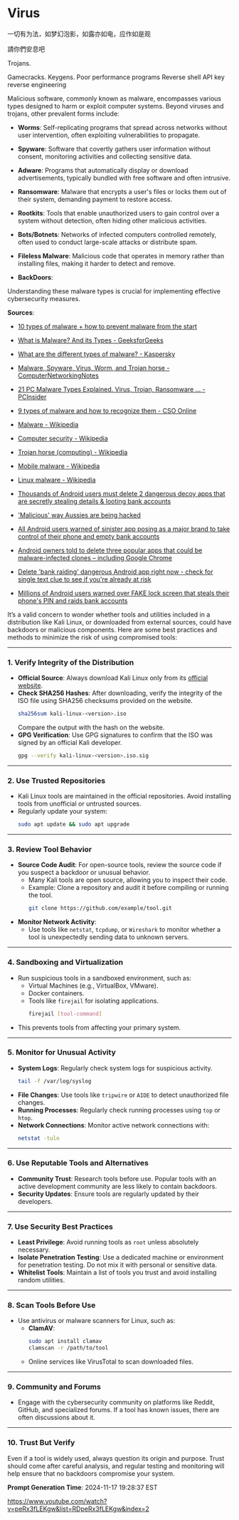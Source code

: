 # Virus
一切有为法，如梦幻泡影，如露亦如电，应作如是观

請你們安息吧

Trojans.

Gamecracks.
Keygens.
Poor performance programs
Reverse shell
API key reverse engineering

Malicious software, commonly known as malware, encompasses various types designed to harm or exploit computer systems. Beyond viruses and trojans, other prevalent forms include:

- **Worms**: Self-replicating programs that spread across networks without user intervention, often exploiting vulnerabilities to propagate. 

- **Spyware**: Software that covertly gathers user information without consent, monitoring activities and collecting sensitive data. 

- **Adware**: Programs that automatically display or download advertisements, typically bundled with free software and often intrusive. 

- **Ransomware**: Malware that encrypts a user's files or locks them out of their system, demanding payment to restore access. 

- **Rootkits**: Tools that enable unauthorized users to gain control over a system without detection, often hiding other malicious activities. 

- **Bots/Botnets**: Networks of infected computers controlled remotely, often used to conduct large-scale attacks or distribute spam. 

- **Fileless Malware**: Malicious code that operates in memory rather than installing files, making it harder to detect and remove.

- **BackDoors**:

Understanding these malware types is crucial for implementing effective cybersecurity measures.

**Sources**:

- [10 types of malware + how to prevent malware from the start](https://us.norton.com/blog/malware/types-of-malware)

- [What is Malware? And its Types - GeeksforGeeks](https://www.geeksforgeeks.org/malware-and-its-types/)

- [What are the different types of malware? - Kaspersky](https://www.kaspersky.com/resource-center/threats/types-of-malware)

- [Malware, Spyware, Virus, Worm, and Trojan horse - ComputerNetworkingNotes](https://www.computernetworkingnotes.com/ccna-study-guide/malware-spyware-virus-worm-and-trojan-horse.html)

- [21 PC Malware Types Explained. Virus, Trojan, Ransomware ... - PCInsider](https://www.thepcinsider.com/computer-malware-types-explained/)

- [9 types of malware and how to recognize them - CSO Online](https://www.csoonline.com/article/548570/security-your-quick-guide-to-malware-types.html)

- [Malware - Wikipedia](https://en.wikipedia.org/wiki/Malware)

- [Computer security - Wikipedia](https://en.wikipedia.org/wiki/Computer_security)

- [Trojan horse (computing) - Wikipedia](https://en.wikipedia.org/wiki/Trojan_horse_%28computing%29)

- [Mobile malware - Wikipedia](https://en.wikipedia.org/wiki/Mobile_malware)

- [Linux malware - Wikipedia](https://en.wikipedia.org/wiki/Linux_malware)

- [Thousands of Android users must delete 2 dangerous decoy apps that are secretly stealing details & looting bank accounts](https://www.thesun.co.uk/tech/28185384/android-must-delete-apps-fake-pdf-qr-reader/)

- ['Malicious' way Aussies are being hacked](https://www.news.com.au/technology/online/hacking/plague-aussies-targeted-by-surge-in-malicious-online-attacks/news-story/ce2a73fd61d8bb4f56de2c8bdae244aa)

- [All Android users warned of sinister app posing as a major brand to take control of their phone and empty bank accounts](https://www.thesun.ie/tech/12667572/android-fake-mcafee-app-malware/)

- [Android owners told to delete three popular apps that could be malware-infected clones – including Google Chrome](https://www.thescottishsun.co.uk/tech/13595219/android-delete-apps-google-chrome-clone-steal-bank-details/)

- [Delete 'bank raiding' dangerous Android app right now - check for single text clue to see if you're already at risk](https://www.the-sun.com/tech/10987616/bank-raiding-dangerous-android-app-single-text/)

- [Millions of Android users warned over FAKE lock screen that steals their phone's PIN and raids bank accounts](https://www.thesun.ie/tech/14042466/android-users-warned-fake-lock-screen/)

It’s a valid concern to wonder whether tools and utilities included in a distribution like Kali Linux, or downloaded from external sources, could have backdoors or malicious components. Here are some best practices and methods to minimize the risk of using compromised tools:

---

### **1. Verify Integrity of the Distribution**
- **Official Source**: Always download Kali Linux only from its [official website](https://www.kali.org/).
- **Check SHA256 Hashes**: After downloading, verify the integrity of the ISO file using SHA256 checksums provided on the website.
    ```bash
    sha256sum kali-linux-<version>.iso
    ```
    Compare the output with the hash on the website.
- **GPG Verification**: Use GPG signatures to confirm that the ISO was signed by an official Kali developer.
    ```bash
    gpg --verify kali-linux-<version>.iso.sig
    ```

---

### **2. Use Trusted Repositories**
- Kali Linux tools are maintained in the official repositories. Avoid installing tools from unofficial or untrusted sources.
- Regularly update your system:
    ```bash
    sudo apt update && sudo apt upgrade
    ```

---

### **3. Review Tool Behavior**
- **Source Code Audit**: For open-source tools, review the source code if you suspect a backdoor or unusual behavior.
    - Many Kali tools are open source, allowing you to inspect their code.
    - Example: Clone a repository and audit it before compiling or running the tool.
        ```bash
        git clone https://github.com/example/tool.git
        ```
- **Monitor Network Activity**:
    - Use tools like `netstat`, `tcpdump`, or `Wireshark` to monitor whether a tool is unexpectedly sending data to unknown servers.

---

### **4. Sandboxing and Virtualization**
- Run suspicious tools in a sandboxed environment, such as:
    - Virtual Machines (e.g., VirtualBox, VMware).
    - Docker containers.
    - Tools like `firejail` for isolating applications.
        ```bash
        firejail [tool-command]
        ```
- This prevents tools from affecting your primary system.

---

### **5. Monitor for Unusual Activity**
- **System Logs**: Regularly check system logs for suspicious activity.
    ```bash
    tail -f /var/log/syslog
    ```
- **File Changes**: Use tools like `tripwire` or `AIDE` to detect unauthorized file changes.
- **Running Processes**: Regularly check running processes using `top` or `htop`.
- **Network Connections**: Monitor active network connections with:
    ```bash
    netstat -tuln
    ```

---

### **6. Use Reputable Tools and Alternatives**
- **Community Trust**: Research tools before use. Popular tools with an active development community are less likely to contain backdoors.
- **Security Updates**: Ensure tools are regularly updated by their developers.

---

### **7. Use Security Best Practices**
- **Least Privilege**: Avoid running tools as `root` unless absolutely necessary.
- **Isolate Penetration Testing**: Use a dedicated machine or environment for penetration testing. Do not mix it with personal or sensitive data.
- **Whitelist Tools**: Maintain a list of tools you trust and avoid installing random utilities.

---

### **8. Scan Tools Before Use**
- Use antivirus or malware scanners for Linux, such as:
    - **ClamAV**:
        ```bash
        sudo apt install clamav
        clamscan -r /path/to/tool
        ```
    - Online services like VirusTotal to scan downloaded files.

---

### **9. Community and Forums**
- Engage with the cybersecurity community on platforms like Reddit, GitHub, and specialized forums. If a tool has known issues, there are often discussions about it.

---

### **10. Trust But Verify**
Even if a tool is widely used, always question its origin and purpose. Trust should come after careful analysis, and regular testing and monitoring will help ensure that no backdoors compromise your system.

**Prompt Generation Time**: 2024-11-17 19:28:37 EST 

<https://www.youtube.com/watch?v=peRx3fLEKgw&list=RDpeRx3fLEKgw&index=2>
